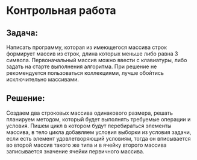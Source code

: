 # Контрольная работа

## Задача:

Написать программу, которая из имеющегося массива строк формирует массив из строк, длина которых меньше либо равна 3 символа. Первоначальный массив можно ввести с клавиатуры, либо задать на старте выполнения алгоритма. При решение не рекомендуется пользоваться коллекциями, лучше обойтись исключительно массивами.

## Решение:

Создаем два строковых массива одинакового размера, решать планируем методом, который будет выполнять требуемые операции и условия. Пишем цикл в котором будут перебираться элементы массива, в тело цикла добавляем условия выборки из условия задачи, если есть элемент удовлетворяющий условиям, тогда он вписывается во второй массив такого же типа и в ячейку второго массива записывается значение ячейки первичного массива.